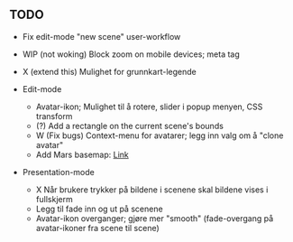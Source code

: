 ## TODO

- Fix edit-mode "new scene" user-workflow

- WIP (not woking) Block zoom on mobile devices; meta tag
- X (extend this) Mulighet for grunnkart-legende

- Edit-mode
	- Avatar-ikon; Mulighet til å rotere, slider i popup menyen, CSS transform
	- (?) Add a rectangle on the current scene's bounds
	- W (Fix bugs) Context-menu for avatarer; legg inn valg om å "clone avatar"
	- Add Mars basemap: [Link](https://www.google.com/mars/)

- Presentation-mode
	- X Når brukere trykker på bildene i scenene skal bildene vises i fullskjerm
	- Legg til fade inn og ut på scenene
	- Avatar-ikon overganger; gjøre mer "smooth" (fade-overgang på avatar-ikoner fra scene til scene)
